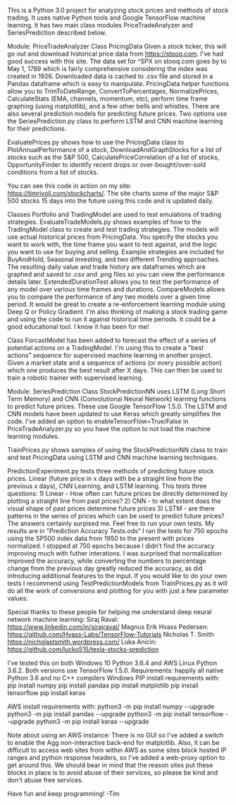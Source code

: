 

This is a Python 3.0 project for analyzing stock prices and methods of stock trading. It uses native Python tools and Google TensorFlow machine learning. It has two main class modules PriceTradeAnalyzer and SeriesPrediction described below.

Module: PriceTradeAnalyzer
Class PricingData
Given a stock ticker, this will go out and download historical price data from https://stooq.com.  I've had good success with this site.  The data set for ^SPX on stooq.com goes by to May 1, 1789 which is fairly comprehensive considering the index was created in 1926.  Downloaded data is cached to .csv file and stored in a Pandas dataframe which is easy to manipulate.  PricingData helper functions allow you to TrimToDateRange, ConvertToPercentages, NormalizePrices, CalculateStats (EMA, channels, momentum, etc), perform time frame graphing (using matplotlib), and a few other bells and whistles.  There are also several prediction models for predicting future prices.  Two options use the SeriesPrediction.py class to perform LSTM and CNN machine learning for their predictions.

EvaluatePrices.py shows how to use the PricingData class to PlotAnnualPerformance of a stock, DownloadAndGraphStocks for a list of stocks such as the S&P 500, CalculatePriceCorrelation of a list of stocks, OpportunityFinder to identify recent drops or over-bought/over-sold conditions from a list of stocks.

You can see this code in action on my site: https://timrivoli.com/stockcharts/.  The site charts some of the major S&P 500 stocks 15 days into the future using this code and is updated daily.

Classes Portfolio and TradingModel are used to test emulations of trading strategies.  EvaluateTradeModels.py shows examples of how to the TradingModel class to create and test trading strategies.  The models will use actual historical prices from PricingData. You specify the stocks you want to work with, the time frame you want to test against, and the logic you want to use for buying and selling.  Example strategies are included for BuyAndHold, Seasonal investing, and two different Trending approaches.  The resulting daily value and trade history are dataframes which are graphed and saved to .csv and .png files so you can view the performance details later.  ExtendedDurationTest allows you to test the performance of any model over various time frames and durations.  CompareModels allows you to compare the performance of any two models over a given time period.  It would be great to create a re-enforcement learning module using Deep Q or Policy Gradient.  I'm also thinking of making a stock trading game and using the code to run it against historical time periods.  It could be a good educational tool.  I know it has been for me!

Class ForcastModel has been added to forecast the effect of a series of potential actions on a TradingModel.  I'm using this to create a "best actions" sequence for supervised machine learning in another project.  Given a market state and a sequence of actions (or every possible action) which one produces the best result after X days.  This can then be used to train a robotic trainer with supervised learning.

Module: SeriesPrediction
Class StockPredictionNN uses LSTM (Long Short Term Memory) and CNN (Convolutional Neural Network) learning functions to predict future prices.  These use Google TensorFlow 1.5.0. The LSTM and CNN models have been updated to use Keras which greatly simplifies the code.  I've added an option to enableTensorFlow=True/False in PriceTradeAnalyzer.py so you have the option to not load the machine learning modules.

TrainPrices.py shows samples of using the StockPredictionNN class to train and test PricingData using LSTM and CNN machine learning techniques.  

PredictionExperiment.py tests three methods of predicting future stock prices.  Linear (future price in x days with be a straight line from the previous x days), CNN Learning, and LSTM learning.  This tests three questions:  1) Linear - How often can future prices be directly determined by plotting a straight line from past prices? 2) CNN - to what extent does the visual shape of past prices determine future prices 3) LSTM - are there patterns in the series of prices which can be used to predict future prices?  The answers certainly surpised me.  Feel free to run your own tests.  My results are in "Prediction Accuracy Tests.ods"  I ran the tests for 750 epochs using the SP500 index data from 1950 to the present with prices normalized.  I stopped at 750 epochs because I didn't find the accuracy improving much with futher interations.  I was surprised that normalization improved the accuracy, while converting the numbers to percentage change from the previous day greatly reduced the accuracy, as did introducing additional features to the input.  If you would like to do your own tests I recommend using TestPredictionModels from TrainPrices.py as it will do all the work of conversions and plotting for you with just a few parameter values.

Special thanks to these people for helping me understand deep neural network machine learning:
Siraj Raval: https://www.linkedin.com/in/sirajraval/
Magnus Erik Hvass Pedersen: https://github.com/Hvass-Labs/TensorFlow-Tutorials
Nicholas T. Smith https://nicholastsmith.wordpress.com/ 
Luka Anicin: https://github.com/lucko515/tesla-stocks-prediction

I've tested this on both Windows 10 Python 3.6.4  and AWS Linux Python 3.6.2.  Both versions use TensorFlow 1.5.0.
Requirements: happily all native Python 3.6 and no C++ compilers
Windows PIP install requirements with:
pip install numpy
pip install pandas
pip install matplotlib
pip install tensorflow
pip install keras

AWS install requirements with:
python3 -m pip install numpy --upgrade
python3 -m pip install pandas --upgrade
python3 -m pip install tensorflow --upgrade
python3 -m pip install keras --upgrade

Note about using an AWS instance:  There is no GUI so I've added a switch to enable the Agg non-interactive back-end for matplotlib.  Also, it can be difficult to access web sites from within AWS as some sites block hosted IP ranges and python response headers, so I've added a web-proxy option to get around this.  We should bear in mind that the reason sites put these blocks in place is to avoid abuse of their services, so please be kind and don't abuse free services.

Have fun and keep programming!
-Tim
